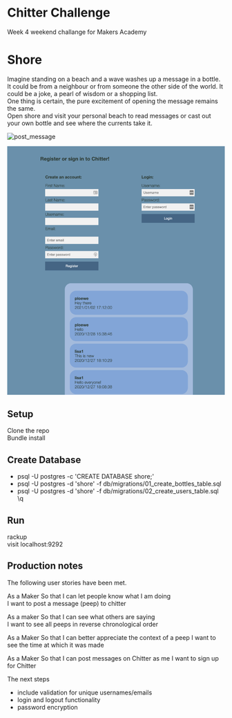 Chitter Challenge
=================
Week 4 weekend challange for Makers Academy

# Shore

Imagine standing on a beach and a wave washes up a message in a bottle. It could be from a neighbour
or from someone the other side of the world. It could be a joke, a pearl of wisdom or a shopping list.  
One thing is certain, the pure excitement of opening the message remains the same.  
Open shore and visit your personal beach to read messages or cast out your own bottle and see where 
the currents take it.

![post_message](post_message.png)

![homepage](homepage.png)

## Setup

Clone the repo  
Bundle install

## Create Database
- psql -U postgres -c 'CREATE DATABASE shore;'
- psql -U postgres -d 'shore' -f db/migrations/01_create_bottles_table.sql
- psql -U postgres -d 'shore' -f db/migrations/02_create_users_table.sql
\q

## Run
rackup  
visit localhost:9292

## Production notes

The following user stories have been met.

As a Maker
So that I can let people know what I am doing  
I want to post a message (peep) to chitter

As a maker
So that I can see what others are saying  
I want to see all peeps in reverse chronological order

As a Maker
So that I can better appreciate the context of a peep
I want to see the time at which it was made

As a Maker
So that I can post messages on Chitter as me
I want to sign up for Chitter

The next steps  
- include validation for unique usernames/emails
- login and logout functionality
- password encryption
